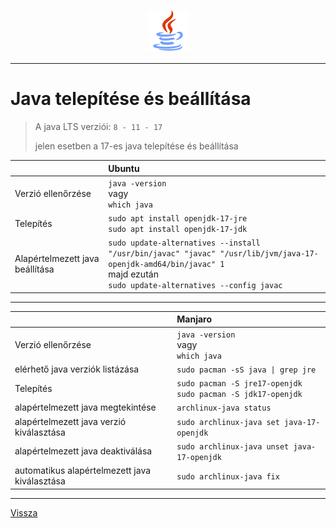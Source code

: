 <h3 align="center">
<img src="../.pictures/java.png" alt="java" width=64 />
</h3>

---

# Java telepítése és beállítása

> A java LTS verziói: ```8 - 11 - 17```
> 
> jelen esetben a 17-es java telepítése és beállítása

|     | Ubuntu |
| :-- | :----- |
| Verzió ellenőrzése | ```java -version```<br>vagy<br>```which java``` |
| Telepítés | ```sudo apt install openjdk-17-jre```<br>```sudo apt install openjdk-17-jdk``` |
| Alapértelmezett java beállítása | ```sudo update-alternatives --install "/usr/bin/javac" "javac" "/usr/lib/jvm/java-17-openjdk-amd64/bin/javac" 1```<br>majd ezután<br>```sudo update-alternatives --config javac``` |

---

|     | Manjaro |
| :-- | :------ |
| Verzió ellenőrzése | ```java -version```<br>vagy<br>```which java``` |
| elérhető java verziók listázása | ```sudo pacman -sS java \| grep jre``` |
| Telepítés | ```sudo pacman -S jre17-openjdk```<br>```sudo pacman -S jdk17-openjdk``` |
| alapértelmezett java megtekintése | ```archlinux-java status``` |
| alapértelmezett java verzió kiválasztása |  ```sudo archlinux-java set java-17-openjdk``` |
| alapértelmezett java deaktiválása | ```sudo archlinux-java unset java-17-openjdk``` |
| automatikus alapértelmezett java kiválasztása | ```sudo archlinux-java fix``` |

---

[Vissza](../README.md)
